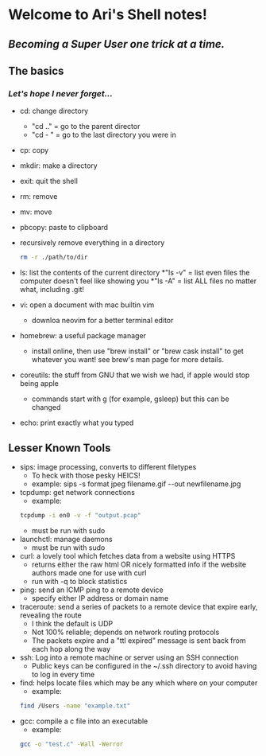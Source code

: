 # Welcome to Ari's Shell notes!

## _Becoming a Super User one trick at a time._

## The basics

### _Let's hope I never forget..._
* cd: change directory
	* "cd .." = go to the parent director
	* "cd - " = go to the last directory you were in
* cp: copy
* mkdir: make a directory
* exit: quit the shell
* rm: remove
* mv: move
* pbcopy: paste to clipboard
* recursively remove everything in a directory

	```sh
	rm -r ./path/to/dir
	```

* ls: list the contents of the current directory
	*"ls -v" = list even files the computer doesn't feel like showing you
	*"ls -A" = list ALL files no matter what, including .git!
* vi: open a document with mac builtin vim
	* downloa neovim for a better terminal editor
* homebrew: a useful package manager
	* install online, then use "brew install" or "brew cask install" to get whatever you want! see brew's man page for more details.
* coreutils: the stuff from GNU that we wish we had, if apple would stop being apple
	* commands start with g (for example, gsleep) but this can be changed
* echo: print exactly what you typed

## Lesser Known Tools
* sips: image processing, converts to different filetypes
	* To heck with those pesky HEICS!
	* example: sips -s format jpeg filename.gif --out newfilename.jpg
* tcpdump: get network connections
	* example: 
	```sh
	tcpdump -i en0 -v -f "output.pcap"
	```
	* must be run with sudo
* launchctl: manage daemons
	* must be run with sudo
* curl: a lovely tool which fetches data from a website using HTTPS
	* returns either the raw html OR nicely formatted info if the website authors made one for use with curl
	* run with -q to block statistics
* ping: send an ICMP ping to a remote device
	* specify either IP address or domain name
* traceroute: send a series of packets to a remote device that expire early, revealing the route
	* I think the default is UDP
	* Not 100% reliable; depends on network routing protocols
	* The packets expire and a "ttl expired" message is sent back from each hop along the way
* ssh: Log into a remote machine or server using an SSH connection
	* Public keys can be configured in the ~/.ssh directory to avoid having to log in every time
* find: helps locate files which may be any which where on your computer
	* example:
	```sh
	find /Users -name "example.txt"
	```
* gcc: compile a c file into an executable
	* example:
	```sh
	gcc -o "test.c" -Wall -Werror
	```
